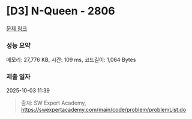 # [D3] N-Queen - 2806 

[문제 링크](https://swexpertacademy.com/main/code/problem/problemDetail.do?contestProbId=AV7GKs06AU0DFAXB) 

### 성능 요약

메모리: 27,776 KB, 시간: 109 ms, 코드길이: 1,064 Bytes

### 제출 일자

2025-10-03 11:39



> 출처: SW Expert Academy, https://swexpertacademy.com/main/code/problem/problemList.do